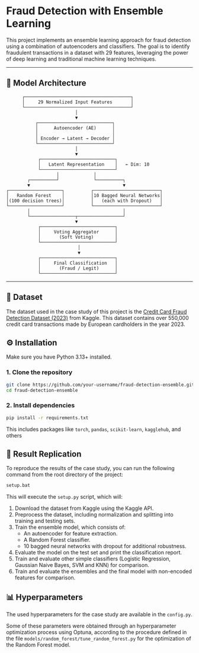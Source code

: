 # Fraud Detection with Ensemble Learning

This project implements an ensemble learning approach for fraud detection using a combination of autoencoders and classifiers. The goal is to identify fraudulent transactions in a dataset with 29 features, leveraging the power of deep learning and traditional machine learning techniques.

---

## 📐 Model Architecture

          ┌────────────────────────────────────────┐
          │     29 Normalized Input Features       │
          └────────────────────────────────────────┘
                              │
                              ▼
               ┌────────────────────────────┐
               │      Autoencoder (AE)      │
               │                            │
               │ Encoder → Latent → Decoder │
               └────────────────────────────┘
                              │
                              ▼
                ┌────────────────────────────┐
                │   Latent Representation    │   ← Dim: 10
                └────────────────────────────┘
                       │             │
            ┌──────────┘             └──────────┐
            ▼                                   ▼
    ┌────────────────────┐          ┌─────────────────────────┐
    │   Random Forest    │          │10 Bagged Neural Networks│
    │(100 decision trees)│          │   (each with Dropout)   │
    └────────────────────┘          └─────────────────────────┘
            │                                   │
            └─────────────────┬─────────────────┘
                              ▼
                ┌────────────────────────────┐
                │     Voting Aggregator      │
                │       (Soft Voting)        │
                └────────────────────────────┘
                               │
                               ▼
                ┌────────────────────────────┐
                │     Final Classification   │
                │       (Fraud / Legit)      │
                └────────────────────────────┘



---

## 📂 Dataset
The dataset used in the case study of this project is the 
[Credit Card Fraud Detection Dataset (2023)](https://www.kaggle.com/datasets/nelgiriyewithana/credit-card-fraud-detection-dataset-2023) 
from Kaggle.
This dataset contains  over 550,000 credit card transactions made by European cardholders in the year 2023.

## ⚙️ Installation

Make sure you have Python 3.13+ installed.

### 1. Clone the repository

```bash
git clone https://github.com/your-username/fraud-detection-ensemble.git
cd fraud-detection-ensemble
```

### 2. Install dependencies
```bash
pip install -r requirements.txt
```
This includes packages like `torch`, `pandas`, `scikit-learn`, `kagglehub`, and others


## 🚀 Result Replication
To reproduce the results of the case study, you can run the following command from the root directory of the project:
```bash
setup.bat
```

This will execute the `setup.py` script, which will:
1. Download the dataset from Kaggle using the Kaggle API.
2. Preprocess the dataset, including normalization and splitting into training and testing sets.
3. Train the ensemble model, which consists of:
   - An autoencoder for feature extraction.
   - A Random Forest classifier.
   - 10 bagged neural networks with dropout for additional robustness.
4. Evaluate the model on the test set and print the classification report.
5. Train and evaluate other simple classifiers (Logistic Regression, Gaussian Naive Bayes, SVM and KNN) for comparison.
6. Train and evaluate the ensembles and the final model with non-encoded features for comparison.

## 📊 Hyperparameters
The used hyperparameters for the case study are available in the `config.py`.

Some of these parameters were obtained through an hyperparameter optimization process using Optuna, according to the
procedure defined in the file `models/random_forest/tune_random_forest.py` for the optimization of the Random Forest 
model.